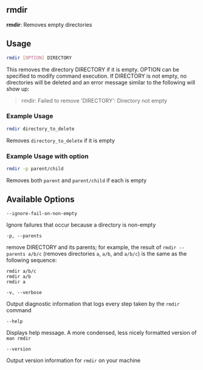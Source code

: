 ---
---

rmdir
-------

__rmdir__: Removes empty directories

## Usage
~~~ bash
rmdir [OPTION] DIRECTORY
~~~

This removes the directory DIRECTORY if it is empty. OPTION can be specified to modify command execution. If DIRECTORY is not empty, no directories will be deleted and an error message similar to the following will show up:

> rmdir: Failed to remove 'DIRECTORY': Directory not empty

### Example Usage
~~~ bash
rmdir directory_to_delete
~~~
Removes `directory_to_delete`  if it is empty

### Example Usage with option
~~~ bash
rmdir -p parent/child
~~~
Removes both `parent` and `parent/child` if each is empty

## Available Options
`--ignore-fail-on-non-empty`

Ignore failures that occur because a directory is non-empty

`-p, --parents`

remove DIRECTORY and its parents; for example, the result of `rmdir --parents a/b/c` (removes directories `a`, `a/b`, and `a/b/c`) is the same as the following sequence:
~~~
rmdir a/b/c
rmdir a/b
rmdir a
~~~

`-v, --verbose`

Output diagnostic information that logs every step taken by the `rmdir` command

`--help`

Displays help message. A more condensed, less nicely formatted version of `man rmdir`

`--version`

Output version information for `rmdir` on your machine